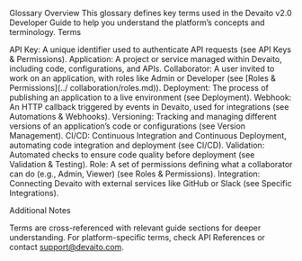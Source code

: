 Glossary
Overview
This glossary defines key terms used in the Devaito v2.0 Developer Guide to help you understand the platform’s concepts and terminology.
Terms

API Key: A unique identifier used to authenticate API requests (see API Keys & Permissions).
Application: A project or service managed within Devaito, including code, configurations, and APIs.
Collaborator: A user invited to work on an application, with roles like Admin or Developer (see [Roles & Permissions](../ collaboration/roles.md)).
Deployment: The process of publishing an application to a live environment (see Deployment).
Webhook: An HTTP callback triggered by events in Devaito, used for integrations (see Automations & Webhooks).
Versioning: Tracking and managing different versions of an application’s code or configurations (see Version Management).
CI/CD: Continuous Integration and Continuous Deployment, automating code integration and deployment (see CI/CD).
Validation: Automated checks to ensure code quality before deployment (see Validation & Testing).
Role: A set of permissions defining what a collaborator can do (e.g., Admin, Viewer) (see Roles & Permissions).
Integration: Connecting Devaito with external services like GitHub or Slack (see Specific Integrations).

Additional Notes

Terms are cross-referenced with relevant guide sections for deeper understanding.
For platform-specific terms, check API References or contact support@devaito.com.
